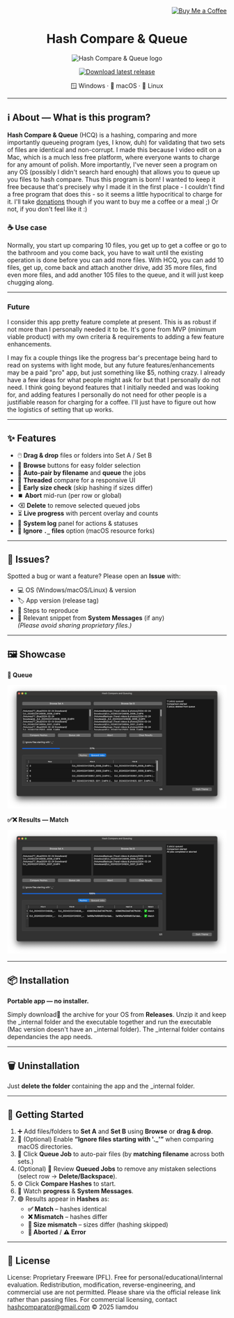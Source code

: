 <p align="right">
  <a href="https://buymeacoffee.com/hashcomparator" target="_blank" rel="noopener noreferrer">
    <img src="https://cdn.buymeacoffee.com/buttons/v2/default-yellow.png" alt="Buy Me a Coffee" height="36">
  </a>
</p>

<h1 align="center">Hash Compare & Queue</h1>

<p align="center">
  <img src="docs/logo.png" alt="Hash Compare & Queue logo" width="240"/>
</p>

<p align="center">
  <a href="https://github.com/liamdou/Hash-Compare-Queue/releases/latest">
    <img src="https://img.shields.io/badge/⬇%EF%B8%8F%20Download-Latest%20Release-2ea44f?logo=github" alt="Download latest release">
  </a>
</p>

<p align="center">
  🪟 Windows · 🍎 macOS · 🐧 Linux
</p>

---

## ℹ️ About — What is this program?

**Hash Compare & Queue** (HCQ) is a hashing, comparing and more importantly queueing program (yes, I know, duh) for validating that two sets of files are identical and non-corrupt. I made this because I video edit on a Mac, which is a much less free platform, where everyone wants to charge for any amount of polish. More importantly, I've never seen a program on any OS (possibly I didn't search hard enough) that allows you to queue up you files to hash compare. Thus this program is born! I wanted to keep it free because that's precisely why I made it in the first place - I couldn't find a free program that does this - so it seems a little hypocritical to charge for it. I'll take [donations](https://buymeacoffee.com/hashcomparator) though if you want to buy me a coffee or a meal ;) Or not, if you don't feel like it :)

<h3>☕ Use case</h3>

<p>
  Normally, you start up comparing 10 files, you get up to get a coffee or go to the bathroom and you come back, you have to wait until the existing operation is done before you can add more files. With HCQ, you can add 10 files, get up, come back and attach another drive, add 35 more files, find even more files, and add another 105 files to the queue, and it will just keep chugging along.
</p>

---

<h3> Future</h3>

I consider this app pretty feature complete at present. This is as robust if not more than I personally needed it to be. It's gone from MVP (minimum viable product) with my own criteria & requirements to adding a few feature enhancements.

I may fix a couple things like the progress bar's precentage being hard to read on systems with light mode, but any future features/enhancements may be a paid "pro" app, but just something like $5, nothing crazy. I already have a few ideas for what people might ask for but that I personally do not need. I think going beyond features that I initially needed and was looking for, and adding features I personally do not need for other people is a justifiable reason for charging for a coffee. I'll just have to figure out how the logistics of setting that up works.

---

## ✨ Features

- 🖱️ **Drag & drop** files or folders into Set A / Set B  
- 📂 **Browse** buttons for easy folder selection  
- 🔗 **Auto-pair by filename** and **queue** the jobs  
- 🚦 **Threaded** compare for a responsive UI  
- 📏 **Early size check** (skip hashing if sizes differ)  
- ⏹️ **Abort** mid-run (per row or global)  
- ⌫ **Delete** to remove selected queued jobs  
- ⏳ **Live progress** with percent overlay and counts  
- 🧾 **System log** panel for actions & statuses  
- 🙈 **Ignore `._` files** option (macOS resource forks)

---

## 🐞 Issues?

Spotted a bug or want a feature? Please open an **Issue** with:  
- 💻 OS (Windows/macOS/Linux) & version  
- 🏷️ App version (release tag)  
- 🔁 Steps to reproduce  
- 🧩 Relevant snippet from **System Messages** (if any)  
*(Please avoid sharing proprietary files.)*

---

## 🖼️ Showcase

**🧺 Queue**
  
![Queue screenshot](docs/screenshots/queue.png)

**✅❌ Results — Match**
  
![Match screenshot](docs/screenshots/match.png)

---

## 📦 Installation

**Portable app — no installer.**

Simply download🧳 the archive for your OS from **Releases**. Unzip it and keep the _internal folder and the executable together and run the executable (Mac version doesn't have an _internal folder). The _internal folder contains dependancies the app needs.

---

## 🗑️ Uninstallation

Just **delete the folder** containing the app and the _internal folder.

---

## 🚀 Getting Started

1. ➕ Add files/folders to **Set A** and **Set B** using **Browse** or **drag & drop**.  
2. 🙈 (Optional) Enable **“Ignore files starting with '._'”** when comparing macOS directories.  
3. 🧮 Click **Queue Job** to auto-pair files (by **matching filename** across both sets.)  
4. (Optional) 🧺 Review **Queued Jobs** to remove any mistaken selections (select row → **Delete/Backspace**).  
5. ⚙️ Click **Compare Hashes** to start.  
6. 👀 Watch **progress** & **System Messages**.  
7. 🟢 Results appear in **Hashes** as:  
   - **✅ Match** – hashes identical  
   - **❌ Mismatch** – hashes differ  
   - **📏 Size mismatch** – sizes differ (hashing skipped)  
   - **🛑 Aborted** / **⚠️ Error**  

---

## 📜 License

License: Proprietary Freeware (PFL). Free for personal/educational/internal evaluation.
Redistribution, modification, reverse-engineering, and commercial use are not permitted.
Please share via the official release link rather than passing files.
For commercial licensing, contact hashcomparator@gmail.com
© 2025 liamdou
